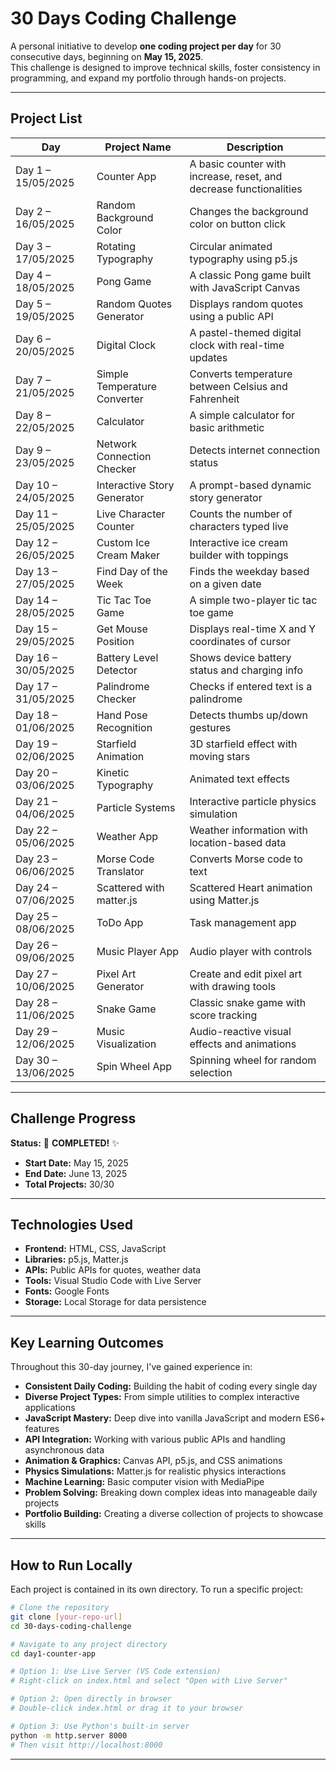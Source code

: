 # 30 Days Coding Challenge

A personal initiative to develop **one coding project per day** for 30 consecutive days, beginning on **May 15, 2025**.  
This challenge is designed to improve technical skills, foster consistency in programming, and expand my portfolio through hands-on projects.

---

## Project List

| Day                | Project Name               | Description                                      |
|--------------------|----------------------------|--------------------------------------------------|
| Day 1 – 15/05/2025 | Counter App                | A basic counter with increase, reset, and decrease functionalities |
| Day 2 – 16/05/2025 | Random Background Color    | Changes the background color on button click     |
| Day 3 – 17/05/2025 | Rotating Typography        | Circular animated typography using p5.js         |
| Day 4 – 18/05/2025 | Pong Game                  | A classic Pong game built with JavaScript Canvas |
| Day 5 – 19/05/2025 | Random Quotes Generator    | Displays random quotes using a public API        |
| Day 6 – 20/05/2025 | Digital Clock              | A pastel-themed digital clock with real-time updates |
| Day 7 – 21/05/2025 | Simple Temperature Converter | Converts temperature between Celsius and Fahrenheit |
| Day 8 – 22/05/2025 | Calculator                 | A simple calculator for basic arithmetic         |
| Day 9 – 23/05/2025 | Network Connection Checker | Detects internet connection status               |
| Day 10 – 24/05/2025| Interactive Story Generator| A prompt-based dynamic story generator           |
| Day 11 – 25/05/2025| Live Character Counter     | Counts the number of characters typed live       |
| Day 12 – 26/05/2025| Custom Ice Cream Maker     | Interactive ice cream builder with toppings      |
| Day 13 – 27/05/2025| Find Day of the Week       | Finds the weekday based on a given date          |
| Day 14 – 28/05/2025| Tic Tac Toe Game           | A simple two-player tic tac toe game             |
| Day 15 – 29/05/2025| Get Mouse Position         | Displays real-time X and Y coordinates of cursor |
| Day 16 – 30/05/2025| Battery Level Detector     | Shows device battery status and charging info    |
| Day 17 – 31/05/2025| Palindrome Checker         | Checks if entered text is a palindrome           |
| Day 18 – 01/06/2025| Hand Pose Recognition      | Detects thumbs up/down gestures                  |
| Day 19 – 02/06/2025| Starfield Animation        | 3D starfield effect with moving stars            |
| Day 20 – 03/06/2025| Kinetic Typography         | Animated text effects                            |
| Day 21 – 04/06/2025| Particle Systems           | Interactive particle physics simulation          |
| Day 22 – 05/06/2025| Weather App                | Weather information with location-based data     |
| Day 23 – 06/06/2025| Morse Code Translator      | Converts Morse code to text                      |
| Day 24 – 07/06/2025| Scattered with matter.js   | Scattered Heart animation using Matter.js        |
| Day 25 – 08/06/2025| ToDo App                   | Task management app                              |
| Day 26 – 09/06/2025| Music Player App           | Audio player with controls                       |
| Day 27 – 10/06/2025| Pixel Art Generator        | Create and edit pixel art with drawing tools     |
| Day 28 – 11/06/2025| Snake Game                 | Classic snake game with score tracking           |
| Day 29 – 12/06/2025| Music Visualization        | Audio-reactive visual effects and animations     |
| Day 30 – 13/06/2025| Spin Wheel App             | Spinning wheel for random selection              |

---

## Challenge Progress

**Status:** 🏁 **COMPLETED!** ✨

- **Start Date:** May 15, 2025
- **End Date:** June 13, 2025
- **Total Projects:** 30/30

---

## Technologies Used

- **Frontend:** HTML, CSS, JavaScript
- **Libraries:** p5.js, Matter.js
- **APIs:** Public APIs for quotes, weather data
- **Tools:** Visual Studio Code with Live Server
- **Fonts:** Google Fonts
- **Storage:** Local Storage for data persistence

---

## Key Learning Outcomes

Throughout this 30-day journey, I've gained experience in:

- **Consistent Daily Coding:** Building the habit of coding every single day
- **Diverse Project Types:** From simple utilities to complex interactive applications
- **JavaScript Mastery:** Deep dive into vanilla JavaScript and modern ES6+ features
- **API Integration:** Working with various public APIs and handling asynchronous data
- **Animation & Graphics:** Canvas API, p5.js, and CSS animations
- **Physics Simulations:** Matter.js for realistic physics interactions
- **Machine Learning:** Basic computer vision with MediaPipe
- **Problem Solving:** Breaking down complex ideas into manageable daily projects
- **Portfolio Building:** Creating a diverse collection of projects to showcase skills

---

## How to Run Locally

Each project is contained in its own directory. To run a specific project:

```bash
# Clone the repository
git clone [your-repo-url]
cd 30-days-coding-challenge

# Navigate to any project directory
cd day1-counter-app

# Option 1: Use Live Server (VS Code extension)
# Right-click on index.html and select "Open with Live Server"

# Option 2: Open directly in browser
# Double-click index.html or drag it to your browser

# Option 3: Use Python's built-in server
python -m http.server 8000
# Then visit http://localhost:8000
```

---